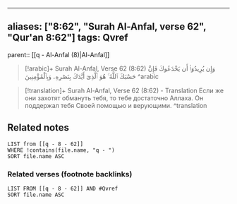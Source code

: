 
---
aliases: ["8:62", "Surah Al-Anfal, verse 62", "Qur'an 8:62"]
tags: Qvref
---

parent:: [[q - Al-Anfal (8)|Al-Anfal]]

> [!arabic]+ Surah Al-Anfal, Verse 62 (8:62)
> <span class="quran-arabic">وَإِن يُرِيدُوٓا۟ أَن يَخْدَعُوكَ فَإِنَّ حَسْبَكَ ٱللَّهُ ۚ هُوَ ٱلَّذِىٓ أَيَّدَكَ بِنَصْرِهِۦ وَبِٱلْمُؤْمِنِينَ</span>
^arabic

> [!translation]+ Surah Al-Anfal, Verse 62 (8:62) - Translation
> Если же они захотят обмануть тебя, то тебе достаточно Аллаха. Он поддержал тебя Своей помощью и верующими.
^translation



## Related notes
```dataview
LIST from [[q - 8 - 62]]
WHERE !contains(file.name, "q - ")
SORT file.name ASC
```

### Related verses (footnote backlinks)
```dataview
LIST FROM [[q - 8 - 62]] AND #Qvref
SORT file.name ASC
```

